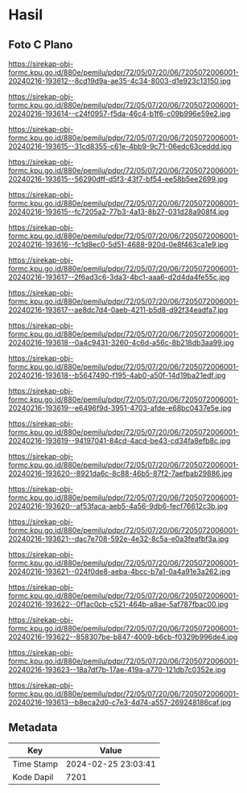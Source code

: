 # Hasil

## Foto C Plano

https://sirekap-obj-formc.kpu.go.id/880e/pemilu/pdpr/72/05/07/20/06/7205072006001-20240216-193612--8cd19d9a-ae35-4c34-8003-d1e923c13150.jpg

https://sirekap-obj-formc.kpu.go.id/880e/pemilu/pdpr/72/05/07/20/06/7205072006001-20240216-193614--c24f0957-f5da-46c4-b1f6-c09b996e59e2.jpg

https://sirekap-obj-formc.kpu.go.id/880e/pemilu/pdpr/72/05/07/20/06/7205072006001-20240216-193615--31cd8355-c61e-4bb9-9c71-06edc63ceddd.jpg

https://sirekap-obj-formc.kpu.go.id/880e/pemilu/pdpr/72/05/07/20/06/7205072006001-20240216-193615--56290dff-d5f3-43f7-bf54-ee58b5ee2699.jpg

https://sirekap-obj-formc.kpu.go.id/880e/pemilu/pdpr/72/05/07/20/06/7205072006001-20240216-193615--fc7205a2-77b3-4a13-8b27-031d28a908f4.jpg

https://sirekap-obj-formc.kpu.go.id/880e/pemilu/pdpr/72/05/07/20/06/7205072006001-20240216-193616--fc1d8ec0-5d51-4688-920d-0e8f463ca1e9.jpg

https://sirekap-obj-formc.kpu.go.id/880e/pemilu/pdpr/72/05/07/20/06/7205072006001-20240216-193617--2f6ad3c6-3da3-4bc1-aaa6-d2d4da4fe55c.jpg

https://sirekap-obj-formc.kpu.go.id/880e/pemilu/pdpr/72/05/07/20/06/7205072006001-20240216-193617--ae8dc7d4-0aeb-4211-b5d8-d92f34eadfa7.jpg

https://sirekap-obj-formc.kpu.go.id/880e/pemilu/pdpr/72/05/07/20/06/7205072006001-20240216-193618--0a4c9431-3260-4c6d-a56c-8b218db3aa99.jpg

https://sirekap-obj-formc.kpu.go.id/880e/pemilu/pdpr/72/05/07/20/06/7205072006001-20240216-193618--b5647490-f195-4ab0-a50f-14d19ba21edf.jpg

https://sirekap-obj-formc.kpu.go.id/880e/pemilu/pdpr/72/05/07/20/06/7205072006001-20240216-193619--e6496f9d-3951-4703-afde-e68bc0437e5e.jpg

https://sirekap-obj-formc.kpu.go.id/880e/pemilu/pdpr/72/05/07/20/06/7205072006001-20240216-193619--94197041-84cd-4acd-be43-cd34fa8efb8c.jpg

https://sirekap-obj-formc.kpu.go.id/880e/pemilu/pdpr/72/05/07/20/06/7205072006001-20240216-193620--8921da6c-8c88-46b5-87f2-7aefbab29886.jpg

https://sirekap-obj-formc.kpu.go.id/880e/pemilu/pdpr/72/05/07/20/06/7205072006001-20240216-193620--af53faca-aeb5-4a56-9db6-fecf76612c3b.jpg

https://sirekap-obj-formc.kpu.go.id/880e/pemilu/pdpr/72/05/07/20/06/7205072006001-20240216-193621--dac7e708-592e-4e32-8c5a-e0a3feafbf3a.jpg

https://sirekap-obj-formc.kpu.go.id/880e/pemilu/pdpr/72/05/07/20/06/7205072006001-20240216-193621--024f0de8-aeba-4bcc-b7a1-0a4a91e3a262.jpg

https://sirekap-obj-formc.kpu.go.id/880e/pemilu/pdpr/72/05/07/20/06/7205072006001-20240216-193622--0f1ac0cb-c521-464b-a8ae-5af787fbac00.jpg

https://sirekap-obj-formc.kpu.go.id/880e/pemilu/pdpr/72/05/07/20/06/7205072006001-20240216-193622--858307be-b847-4009-b6cb-f0329b996de4.jpg

https://sirekap-obj-formc.kpu.go.id/880e/pemilu/pdpr/72/05/07/20/06/7205072006001-20240216-193623--18a7df7b-17ae-419a-a770-121db7c0352e.jpg

https://sirekap-obj-formc.kpu.go.id/880e/pemilu/pdpr/72/05/07/20/06/7205072006001-20240216-193613--b8eca2d0-c7e3-4d74-a557-269248186caf.jpg


## Metadata

| Key        | Value               |
| ---------- | ------------------- |
| Time Stamp | 2024-02-25 23:03:41 |
| Kode Dapil | 7201                |



